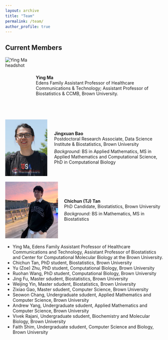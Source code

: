 ```yaml
---
layout: archive
title: "Team"
permalink: /team/
author_profile: true
---
```


## Current Members

<!-- Simple, copyable block for each member -->
<!-- Tip: keep photos ~120–200px wide, square crop, compressed JPG/PNG -->

<div style="display:flex;align-items:center;margin:18px 0;">
  <img src="/assets/images/team/ying_ma.jpg" alt="Ying Ma headshot"
    style="width:180px;height:180px;object-fit:cover;margin-right:20px;">
  <div>
    <p style="margin:0;"><strong>Ying Ma</strong><br>
    Edens Family Assistant Professor of Healthcare Communications & Technology; Assistant Professor of Biostatistics & CCMB, Brown University.</p>
  </div>
</div>

<div style="display:flex;align-items:center;margin:18px 0;">
  <img src="/assets/images/team/JingxuanBao.png" alt="Jingxuan Bao headshot"
       style="width:250px;height:180px;object-fit:cover;margin-right:22px;">
  <div>
    <p style="margin:0;"><strong>Jingxuan Bao</strong><br>
    Postdoctoral Research Associate, Data Science Institute & Biostatistics, Brown University</p>
    <p style="margin:6px 0 0;"><em>Background:</em> BS in Applied Mathematics, MS in Applied Mathematics and Computational Science, PhD in Computational Biology  </p>
  </div>
</div>

<div style="display:flex;align-items:center;margin:18px 0;">
  <img src="/assets/images/team/ChichunTan.jpg" alt="Chichun (TJ) Tan headshot"
       style="width:180px;height:180px;object-fit:cover;margin-right:20px;">
  <div>
    <p style="margin:0;"><strong>Chichun (TJ) Tan</strong><br>
    PhD Candidate, Biostatistics, Brown University</p>
    <p style="margin:6px 0 0;"><em>Background:</em> BS in Mathematics, MS in Biostatistics </p>
  </div>
</div>

* Ying Ma, Edens Family Assistant Professor of Healthcare Communications and Technology, Assistant Professor of Biostatistics and Center for Computational Molecular Biology at the Brown University. 
* Chichun Tan, PhD student, Biostatistics, Brown University
* Yu (Zoe) Zhu, PhD student, Computational Biology, Brown University
* Ruohan Wang, PhD student, Computational Biology, Brown University
* Jing Fu, Master sdudent, Biostatistics, Brown University
* Weijing Yin, Master sdudent, Biostatistics, Brown University
* Zixiao Gao, Master sdudent, Computer Science, Brown University
* Seowon Chang, Undergraduate sdudent, Applied Mathematics and Computer Science, Brown University
* Andrew Yang, Undergraduate sdudent, Applied Mathematics and Computer Science, Brown University
* Vivek Rajani, Undergraduate sdudent, Biochemistry and Molecular Biology, Brown University
* Faith Shim, Undergraduate sdudent, Computer Science and Biology, Brown University







